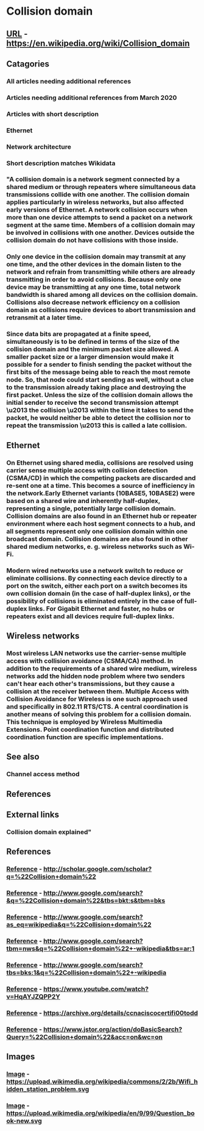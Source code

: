 # Collision domain
## [URL](https://en.wikipedia.org/wiki/Collision_domain) - https://en.wikipedia.org/wiki/Collision_domain
## Catagories
### All articles needing additional references
### Articles needing additional references from March 2020
### Articles with short description
### Ethernet
### Network architecture
### Short description matches Wikidata
### "A collision domain is a network segment connected by a shared medium or through repeaters where simultaneous data transmissions collide with one another. The collision domain applies particularly in wireless networks, but also affected early versions of Ethernet. A network collision occurs when more than one device attempts to send a packet on a network segment at the same time. Members of a collision domain may be involved in collisions with one another. Devices outside the collision domain do not have collisions with those inside.  
### Only one device in the collision domain may transmit at any one time, and the other devices in the domain listen to the network and refrain from transmitting while others are already transmitting in order to avoid collisions. Because only one device may be transmitting at any one time, total network bandwidth is shared among all devices on the collision domain. Collisions also decrease network efficiency on a collision domain as collisions require devices to abort transmission and retransmit at a later time. 
### Since data bits are propagated at a finite speed, simultaneously is to be defined in terms of the size of the collision domain and the minimum packet size allowed. A smaller packet size or a larger dimension would make it possible for a sender to finish sending the packet without the first bits of the message being able to reach the most remote node. So, that node could start sending as well, without a clue to the transmission already taking place and destroying the first packet. Unless the size of the collision domain allows the initial sender to receive the second transmission attempt \u2013 the collision \u2013 within the time it takes to send the packet, he would neither be able to detect the collision nor to repeat the transmission \u2013 this is called a late collision.
## Ethernet  
### On Ethernet using shared media, collisions are resolved using carrier sense multiple access with collision detection (CSMA/CD) in which the competing packets are discarded and re-sent one at a time. This becomes a source of inefficiency in the network.Early Ethernet variants (10BASE5, 10BASE2) were based on a shared wire and inherently half-duplex, representing a single, potentially large collision domain. Collision domains are also found in an Ethernet hub or repeater environment where each host segment connects to a hub, and all segments represent only one collision domain within one broadcast domain. Collision domains are also found in other shared medium networks, e. g. wireless networks such as Wi-Fi. 
### Modern wired networks use a network switch to reduce or eliminate collisions. By connecting each device directly to a port on the switch, either each port on a switch becomes its own collision domain (in the case of half-duplex links), or the possibility of collisions is eliminated entirely in the case of full-duplex links. For Gigabit Ethernet and faster, no hubs or repeaters exist and all devices require full-duplex links.
## Wireless networks  

### Most wireless LAN networks use the carrier-sense multiple access with collision avoidance (CSMA/CA) method. In addition to the requirements of a shared wire medium, wireless networks add the hidden node problem where two senders can't hear each other's transmissions, but they cause a collision at the receiver between them. Multiple Access with Collision Avoidance for Wireless is one such approach used and specifically in 802.11 RTS/CTS. A central coordination is another means of solving this problem for a collision domain. This technique is employed by Wireless Multimedia Extensions. Point coordination function and distributed coordination function are specific implementations.
## See also  
### Channel access method
## References 
## External links  
### Collision domain explained"
## References
### [Reference](http://scholar.google.com/scholar?q=%22Collision+domain%22) - http://scholar.google.com/scholar?q=%22Collision+domain%22
### [Reference](http://www.google.com/search?&q=%22Collision+domain%22&tbs=bkt:s&tbm=bks) - http://www.google.com/search?&q=%22Collision+domain%22&tbs=bkt:s&tbm=bks
### [Reference](http://www.google.com/search?as_eq=wikipedia&q=%22Collision+domain%22) - http://www.google.com/search?as_eq=wikipedia&q=%22Collision+domain%22
### [Reference](http://www.google.com/search?tbm=nws&q=%22Collision+domain%22+-wikipedia&tbs=ar:1) - http://www.google.com/search?tbm=nws&q=%22Collision+domain%22+-wikipedia&tbs=ar:1
### [Reference](http://www.google.com/search?tbs=bks:1&q=%22Collision+domain%22+-wikipedia) - http://www.google.com/search?tbs=bks:1&q=%22Collision+domain%22+-wikipedia
### [Reference](https://www.youtube.com/watch?v=HqAYJZQPP2Y) - https://www.youtube.com/watch?v=HqAYJZQPP2Y
### [Reference](https://archive.org/details/ccnaciscocertifi00todd) - https://archive.org/details/ccnaciscocertifi00todd
### [Reference](https://www.jstor.org/action/doBasicSearch?Query=%22Collision+domain%22&acc=on&wc=on) - https://www.jstor.org/action/doBasicSearch?Query=%22Collision+domain%22&acc=on&wc=on
## Images
### [Image](https://upload.wikimedia.org/wikipedia/commons/2/2b/Wifi_hidden_station_problem.svg) - https://upload.wikimedia.org/wikipedia/commons/2/2b/Wifi_hidden_station_problem.svg
### [Image](https://upload.wikimedia.org/wikipedia/en/9/99/Question_book-new.svg) - https://upload.wikimedia.org/wikipedia/en/9/99/Question_book-new.svg